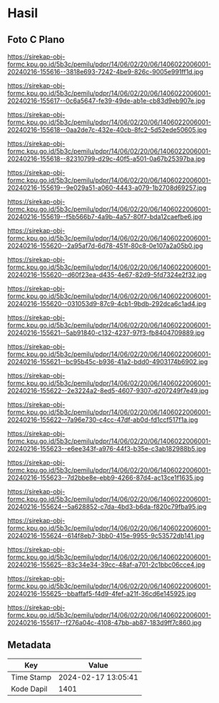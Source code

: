 # Hasil

## Foto C Plano

https://sirekap-obj-formc.kpu.go.id/5b3c/pemilu/pdpr/14/06/02/20/06/1406022006001-20240216-155616--3818e693-7242-4be9-826c-9005e991ff1d.jpg

https://sirekap-obj-formc.kpu.go.id/5b3c/pemilu/pdpr/14/06/02/20/06/1406022006001-20240216-155617--0c6a5647-fe39-49de-ab1e-cb83d9eb907e.jpg

https://sirekap-obj-formc.kpu.go.id/5b3c/pemilu/pdpr/14/06/02/20/06/1406022006001-20240216-155618--0aa2de7c-432e-40cb-8fc2-5d52ede50605.jpg

https://sirekap-obj-formc.kpu.go.id/5b3c/pemilu/pdpr/14/06/02/20/06/1406022006001-20240216-155618--82310799-d29c-40f5-a501-0a67b25397ba.jpg

https://sirekap-obj-formc.kpu.go.id/5b3c/pemilu/pdpr/14/06/02/20/06/1406022006001-20240216-155619--9e029a51-a060-4443-a079-1b2708d69257.jpg

https://sirekap-obj-formc.kpu.go.id/5b3c/pemilu/pdpr/14/06/02/20/06/1406022006001-20240216-155619--f5b566b7-4a9b-4a57-80f7-bda12caefbe6.jpg

https://sirekap-obj-formc.kpu.go.id/5b3c/pemilu/pdpr/14/06/02/20/06/1406022006001-20240216-155620--2a95af7d-6d78-451f-80c8-0e107a2a05b0.jpg

https://sirekap-obj-formc.kpu.go.id/5b3c/pemilu/pdpr/14/06/02/20/06/1406022006001-20240216-155620--d60f23ea-d435-4e67-82d9-5fd7324e2f32.jpg

https://sirekap-obj-formc.kpu.go.id/5b3c/pemilu/pdpr/14/06/02/20/06/1406022006001-20240216-155620--031053d9-87c9-4cb1-9bdb-292dca6c1ad4.jpg

https://sirekap-obj-formc.kpu.go.id/5b3c/pemilu/pdpr/14/06/02/20/06/1406022006001-20240216-155621--5ab91840-c132-4237-97f3-fb8404709889.jpg

https://sirekap-obj-formc.kpu.go.id/5b3c/pemilu/pdpr/14/06/02/20/06/1406022006001-20240216-155621--bc95b45c-b936-41a2-bdd0-4903174b6902.jpg

https://sirekap-obj-formc.kpu.go.id/5b3c/pemilu/pdpr/14/06/02/20/06/1406022006001-20240216-155622--2e3224a2-8ed5-4607-9307-d207249f7e49.jpg

https://sirekap-obj-formc.kpu.go.id/5b3c/pemilu/pdpr/14/06/02/20/06/1406022006001-20240216-155622--7a96e730-c4cc-47df-ab0d-fd1ccf517f1a.jpg

https://sirekap-obj-formc.kpu.go.id/5b3c/pemilu/pdpr/14/06/02/20/06/1406022006001-20240216-155623--e6ee343f-a976-44f3-b35e-c3ab182988b5.jpg

https://sirekap-obj-formc.kpu.go.id/5b3c/pemilu/pdpr/14/06/02/20/06/1406022006001-20240216-155623--7d2bbe8e-ebb9-4266-87d4-ac13ce1f1635.jpg

https://sirekap-obj-formc.kpu.go.id/5b3c/pemilu/pdpr/14/06/02/20/06/1406022006001-20240216-155624--5a628852-c7da-4bd3-b6da-f820c79fba95.jpg

https://sirekap-obj-formc.kpu.go.id/5b3c/pemilu/pdpr/14/06/02/20/06/1406022006001-20240216-155624--614f8eb7-3bb0-415e-9955-9c53572db141.jpg

https://sirekap-obj-formc.kpu.go.id/5b3c/pemilu/pdpr/14/06/02/20/06/1406022006001-20240216-155625--83c34e34-39cc-48af-a701-2c1bbc06cce4.jpg

https://sirekap-obj-formc.kpu.go.id/5b3c/pemilu/pdpr/14/06/02/20/06/1406022006001-20240216-155625--bbaffaf5-f4d9-4fef-a21f-36cd6e145925.jpg

https://sirekap-obj-formc.kpu.go.id/5b3c/pemilu/pdpr/14/06/02/20/06/1406022006001-20240216-155617--f276a04c-4108-47bb-ab87-183d9ff7c860.jpg


## Metadata

| Key        | Value               |
| ---------- | ------------------- |
| Time Stamp | 2024-02-17 13:05:41 |
| Kode Dapil | 1401                |



